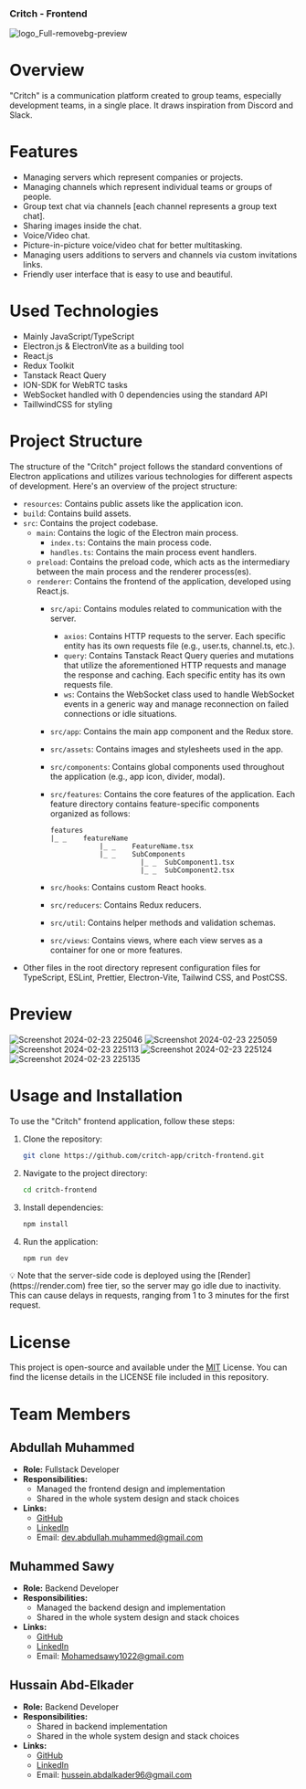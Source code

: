 
### Critch - Frontend

![logo_Full-removebg-preview](https://github.com/critch-app/critch-frontend/assets/78245792/174d23bb-48dc-4b31-bf1d-0f7e476e5ed1)

# Overview

"Critch" is a communication platform created to group teams, especially development teams, in a single place. It draws inspiration from Discord and Slack.

# Features

- Managing servers which represent companies or projects.
- Managing channels which represent individual teams or groups of people.
- Group text chat via channels [each channel represents a group text chat].
- Sharing images inside the chat.
- Voice/Video chat.
- Picture-in-picture voice/video chat for better multitasking.
- Managing users additions to servers and channels via custom invitations links.
- Friendly user interface that is easy to use and beautiful.

# Used Technologies

- Mainly JavaScript/TypeScript
- Electron.js & ElectronVite as a building tool
- React.js
- Redux Toolkit
- Tanstack React Query
- ION-SDK for WebRTC tasks
- WebSocket handled with 0 dependencies using the standard API
- TaillwindCSS for styling

# Project Structure

The structure of the "Critch" project follows the standard conventions of Electron applications and utilizes various technologies for different aspects of development. Here's an overview of the project structure:

- `resources`: Contains public assets like the application icon.
- `build`: Contains build assets.
- `src`: Contains the project codebase.
    - `main`: Contains the logic of the Electron main process.
        - `index.ts`: Contains the main process code.
        - `handles.ts`: Contains the main process event handlers.
    - `preload`: Contains the preload code, which acts as the intermediary between the main process and the renderer process(es).
    - `renderer`: Contains the frontend of the application, developed using React.js.
        - `src/api`: Contains modules related to communication with the server.
            - `axios`: Contains HTTP requests to the server. Each specific entity has its own requests file (e.g., user.ts, channel.ts, etc.).
            - `query`: Contains Tanstack React Query queries and mutations that utilize the aforementioned HTTP requests and manage the response and caching. Each specific entity has its own requests file.
            - `ws`: Contains the WebSocket class used to handle WebSocket events in a generic way and manage reconnection on failed connections or idle situations.
        - `src/app`: Contains the main app component and the Redux store.
        - `src/assets`: Contains images and stylesheets used in the app.
        - `src/components`: Contains global components used throughout the application (e.g., app icon, divider, modal).
        - `src/features`: Contains the core features of the application. Each feature directory contains feature-specific components organized as follows:
            
            ```
            features
            |_ _ 	featureName
            			|_ _ 	FeatureName.tsx
            			|_ _ 	SubComponents
            					  |_ _ 	SubComponent1.tsx
            					  |_ _ 	SubComponent2.tsx
            
            ```
            
        - `src/hooks`: Contains custom React hooks.
        - `src/reducers`: Contains Redux reducers.
        - `src/util`: Contains helper methods and validation schemas.
        - `src/views`: Contains views, where each view serves as a container for one or more features.
- Other files in the root directory represent configuration files for TypeScript, ESLint, Prettier, Electron-Vite, Tailwind CSS, and PostCSS.

# Preview
![Screenshot 2024-02-23 225046](https://github.com/critch-app/critch-frontend/assets/78245792/c87bea70-6b35-496e-ab8f-156fdf0ea57e)
![Screenshot 2024-02-23 225059](https://github.com/critch-app/critch-frontend/assets/78245792/af1060d2-295c-4ee9-b80f-e6d2f074f9cd)
![Screenshot 2024-02-23 225113](https://github.com/critch-app/critch-frontend/assets/78245792/736aa6df-7c91-4022-ba56-b0cc867822cb)
![Screenshot 2024-02-23 225124](https://github.com/critch-app/critch-frontend/assets/78245792/d99e923e-6933-47ac-97a1-4bac7256248c)
![Screenshot 2024-02-23 225135](https://github.com/critch-app/critch-frontend/assets/78245792/81579f07-c91a-449c-9f09-2a0056d6c044)

# Usage and Installation

To use the "Critch" frontend application, follow these steps:

1. Clone the repository:
    
    ```bash
    git clone https://github.com/critch-app/critch-frontend.git
    ```
    
2. Navigate to the project directory:
    
    ```bash
    cd critch-frontend
    ```
    
3. Install dependencies:
    
    ```bash
    npm install
    ```
    
4. Run the application:
    
    ```bash
    npm run dev
    ```
    

<aside>
💡 
Note that the server-side code is deployed using the [Render](https://render.com) free tier, so the server may go idle due to inactivity. This can cause delays in requests, ranging from 1 to 3 minutes for the first request.

</aside>

# License

This project is open-source and available under the [MIT](https://opensource.org/license/mit) License. You can find the license details in the LICENSE file included in this repository.

# Team Members

## Abdullah Muhammed

- **Role:** Fullstack Developer
- **Responsibilities:**
    - Managed the frontend design and implementation
    - Shared in the whole system design and stack choices
- **Links:**
    - [GitHub](https://github.com/abdullah-muhammedd)
    - [LinkedIn](https://www.linkedin.com/in/abdullah-muhammed120/)
    - Email: [dev.abdullah.muhammed@gmail.com](mailto:dev.abdullah.muhammed@gmail.com)

## Muhammed Sawy

- **Role:** Backend Developer
- **Responsibilities:**
    - Managed the backend design and implementation
    - Shared in the whole system design and stack choices
- **Links:**
    - [GitHub](https://github.com/Mohamed-Sawy)
    - [LinkedIn](https://www.linkedin.com/in/mohamed-sawy77/)
    - Email: [Mohamedsawy1022@gmail.com](mailto:Mohamedsawy1022@gmail.com)

## Hussain Abd-Elkader

- **Role:** Backend Developer
- **Responsibilities:**
    - Shared in backend implementation
    - Shared in the whole system design and stack choices
- **Links:**
    - [GitHub](https://github.com/Hussein119)
    - [LinkedIn](https://www.linkedin.com/in/husseinabdelkader/)
    - Email: [hussein.abdalkader96@gmail.com](mailto:hussein.abdalkader96@gmail.com)
